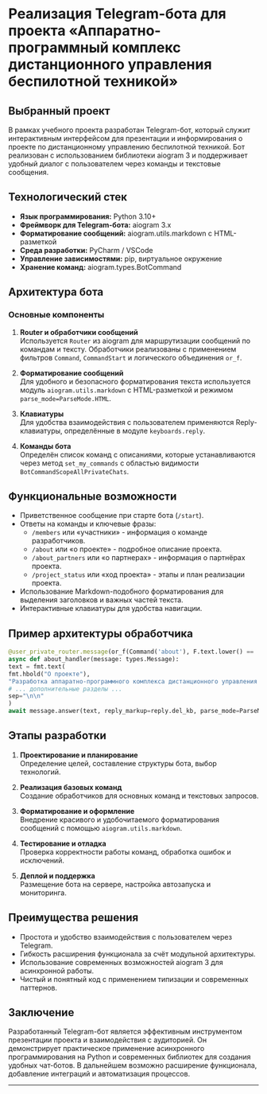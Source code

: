 # Реализация Telegram-бота для проекта «Аппаратно-программный комплекс дистанционного управления беспилотной техникой»

## Выбранный проект

В рамках учебного проекта разработан Telegram-бот, который служит интерактивным интерфейсом для презентации и информирования о проекте по дистанционному управлению беспилотной техникой. Бот реализован с использованием библиотеки aiogram 3 и поддерживает удобный диалог с пользователем через команды и текстовые сообщения.

## Технологический стек

- **Язык программирования:** Python 3.10+
- **Фреймворк для Telegram-бота:** aiogram 3.x
- **Форматирование сообщений:** aiogram.utils.markdown с HTML-разметкой
- **Среда разработки:** PyCharm / VSCode
- **Управление зависимостями:** pip, виртуальное окружение
- **Хранение команд:** aiogram.types.BotCommand

## Архитектура бота

### Основные компоненты

1. **Router и обработчики сообщений**  
   Используется `Router` из aiogram для маршрутизации сообщений по командам и тексту. Обработчики реализованы с применением фильтров `Command`, `CommandStart` и логического объединения `or_f`.

2. **Форматирование сообщений**  
   Для удобного и безопасного форматирования текста используется модуль `aiogram.utils.markdown` с HTML-разметкой и режимом `parse_mode=ParseMode.HTML`.

3. **Клавиатуры**  
   Для удобства взаимодействия с пользователем применяются Reply-клавиатуры, определённые в модуле `keyboards.reply`.

4. **Команды бота**  
   Определён список команд с описаниями, которые устанавливаются через метод `set_my_commands` с областью видимости `BotCommandScopeAllPrivateChats`.

## Функциональные возможности

- Приветственное сообщение при старте бота (`/start`).
- Ответы на команды и ключевые фразы:
  - `/members` или «участники» - информация о команде разработчиков.
  - `/about` или «о проекте» - подробное описание проекта.
  - `/about_partners` или «о партнерах» - информация о партнёрах проекта.
  - `/project_status` или «ход проекта» - этапы и план реализации проекта.
- Использование Markdown-подобного форматирования для выделения заголовков и важных частей текста.
- Интерактивные клавиатуры для удобства навигации.

## Пример архитектуры обработчика

```python
@user_private_router.message(or_f(Command('about'), F.text.lower() == 'о проекте'))
async def about_handler(message: types.Message):
text = fmt.text(
fmt.hbold("О проекте"),
"Разработка аппаратно-программного комплекса дистанционного управления беспилотной техникой и передачи данных посредством сети интернет.",
# ... дополнительные разделы ...
sep="\n\n"
)
await message.answer(text, reply_markup=reply.del_kb, parse_mode=ParseMode.HTML)
```


## Этапы разработки

1. **Проектирование и планирование**  
   Определение целей, составление структуры бота, выбор технологий.

2. **Реализация базовых команд**  
   Создание обработчиков для основных команд и текстовых запросов.

3. **Форматирование и оформление**  
   Внедрение красивого и удобочитаемого форматирования сообщений с помощью `aiogram.utils.markdown`.

4. **Тестирование и отладка**  
   Проверка корректности работы команд, обработка ошибок и исключений.

5. **Деплой и поддержка**  
   Размещение бота на сервере, настройка автозапуска и мониторинга.

## Преимущества решения

- Простота и удобство взаимодействия с пользователем через Telegram.
- Гибкость расширения функционала за счёт модульной архитектуры.
- Использование современных возможностей aiogram 3 для асинхронной работы.
- Чистый и понятный код с применением типизации и современных паттернов.

## Заключение

Разработанный Telegram-бот является эффективным инструментом презентации проекта и взаимодействия с аудиторией. Он демонстрирует практическое применение асинхронного программирования на Python и современных библиотек для создания удобных чат-ботов. В дальнейшем возможно расширение функционала, добавление интеграций и автоматизация процессов.

---
